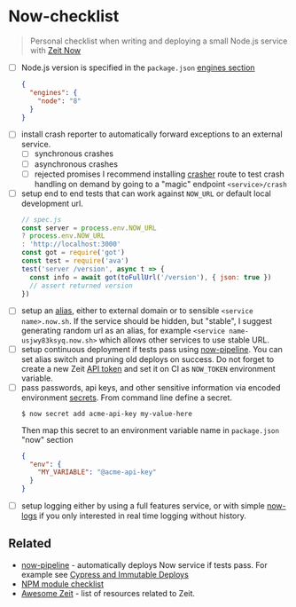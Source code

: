 # Now-checklist

> Personal checklist when writing and deploying a small 
> Node.js service with [Zeit Now](https://zeit.co/now)

* [ ] Node.js version is specified in the `package.json` [engines section][engines]
    ```json
    {
      "engines": {
        "node": "8"
      }
    }
    ```
* [ ] install crash reporter to automatically forward exceptions to an external service.
  - [ ] synchronous crashes
  - [ ] asynchronous crashes
  - [ ] rejected promises
  I recommend installing [crasher][crasher] route to test crash handling on demand by going
  to a "magic" endpoint `<service>/crash`
* [ ] setup end to end tests that can work against `NOW_URL` or default local development url.
    ```js
    // spec.js
    const server = process.env.NOW_URL
    ? process.env.NOW_URL
    : 'http://localhost:3000'
    const got = require('got')
    const test = require('ava')
    test('server /version', async t => {
      const info = await got(toFullUrl('/version'), { json: true })
      // assert returned version
    })
    ```
* [ ] setup an [alias][alias], either to external domain or to sensible `<service name>.now.sh`.
  If the service should be hidden, but "stable", I suggest generating random url as an alias,
  for example `<service name-usjwy83ksyq.now.sh>` which allows other services to use stable URL.
* [ ] setup continuous deployment if tests pass using [now-pipeline][now-pipeline].
  You can set alias switch and pruning old deploys on success. Do not forget to create a new
  Zeit [API token][api token] and set it on CI as `NOW_TOKEN` environment variable.
* [ ] pass passwords, api keys, and other sensitive information via encoded environment
  [secrets][env-and-secrets]. From command line define a secret.
    ```
    $ now secret add acme-api-key my-value-here
    ```
  Then map this secret to an environment variable name in `package.json` "now" section
    ```json
    {
      "env": {
        "MY_VARIABLE": "@acme-api-key"
      }
    }
    ```
* [ ] setup logging either by using a full features service, or with simple [now-logs][now-logs]
  if you only interested in real time logging without history.

## Related

* [now-pipeline][now-pipeline] - automatically deploys Now service if tests pass. 
  For example see [Cypress and Immutable Deploys][immutable deploys]
* [NPM module checklist](https://github.com/bahmutov/npm-module-checklist)
* [Awesome Zeit](https://github.com/zeit/awesome-zeit) - list of resources 
  related to Zeit.

[now-pipeline]: https://github.com/bahmutov/now-pipeline
[immutable deploys]: https://www.cypress.io/blog/2017/05/30/cypress-and-immutable-deploys/
[engines]: https://docs.npmjs.com/files/package.json#engines
[crasher]: https://github.com/bahmutov/crasher
[alias]: https://zeit.co/docs/features/aliases
[api token]: https://zeit.co/account/tokens
[env-and-secrets]: https://zeit.co/docs/features/env-and-secrets
[now-logs]: https://github.com/berzniz/now-logs#readme
